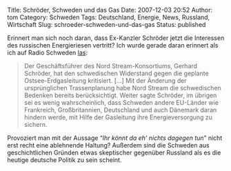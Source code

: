 Title: Schröder, Schweden und das Gas
Date: 2007-12-03 20:52
Author: tom
Category: Schweden
Tags: Deutschland, Energie, News, Russland, Wirtschaft
Slug: schroeder-schweden-und-das-gas
Status: published

Erinnert man sich noch daran, dass Ex-Kanzler Schröder jetzt die
Interessen des russischen Energieriesen vertritt? Ich wurde gerade daran
erinnert als ich auf Radio Schweden
[las](http://www.sr.se/cgi-bin/international/nyhetssidor/artikel.asp?nyheter=1&programid=2108&Artikel=1754159):

> Der Geschäftsführer des Nord Stream-Konsortiums, Gerhard Schröder, hat
> den schwedischen Widerstand gegen die geplante Ostsee-Erdgasleitung
> kritisiert. [...] Mit der Änderung der ursprünglichen Trassenplanung
> habe Nord Stream die schwedischen Bedenken bereits berücksichtigt.
> Weiter sagte Schröder, im übrigen sei es wenig wahrscheinlich, dass
> Schweden andere EU-Länder wie Frankreich, Großbritannien, Deutschland
> und auch Dänemark daran hindern werde, mit Hilfe der Gasleitung ihre
> Energieversorgung zu sichern.

Provoziert man mit der Aussage “*Ihr könnt da eh’ nichts dagegen tun*”
nicht erst recht eine ablehnende Haltung? Außerdem sind die Schweden aus
geschichtlichen Gründen etwas skeptischer gegenüber Russland als es die
heutige deutsche Politik zu sein scheint.

